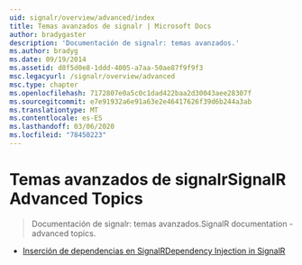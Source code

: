 ```yaml
---
uid: signalr/overview/advanced/index
title: Temas avanzados de signalr | Microsoft Docs
author: bradygaster
description: 'Documentación de signalr: temas avanzados.'
ms.author: bradyg
ms.date: 09/19/2014
ms.assetid: d8f5d0e8-1ddd-4005-a7aa-50ae87f9f9f3
msc.legacyurl: /signalr/overview/advanced
msc.type: chapter
ms.openlocfilehash: 7172807e0a5c0c1dad422baa2d30043aee28307f
ms.sourcegitcommit: e7e91932a6e91a63e2e46417626f39d6b244a3ab
ms.translationtype: MT
ms.contentlocale: es-ES
ms.lasthandoff: 03/06/2020
ms.locfileid: "78450223"
---
```

# <a name="signalr-advanced-topics"></a><span data-ttu-id="4ed37-103">Temas avanzados de signalr</span><span class="sxs-lookup"><span data-stu-id="4ed37-103">SignalR Advanced Topics</span></span>

> <span data-ttu-id="4ed37-104">Documentación de signalr: temas avanzados.</span><span class="sxs-lookup"><span data-stu-id="4ed37-104">SignalR documentation - advanced topics.</span></span>

- [<span data-ttu-id="4ed37-105">Inserción de dependencias en SignalR</span><span class="sxs-lookup"><span data-stu-id="4ed37-105">Dependency Injection in SignalR</span></span>](dependency-injection.md)
